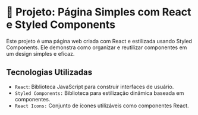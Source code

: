 # 📘 Projeto: Página Simples com React e Styled Components

Este projeto é uma página web criada com React e estilizada usando Styled Components. Ele demonstra como organizar e reutilizar componentes em um design simples e eficaz.

## Tecnologias Utilizadas

- `React`: Biblioteca JavaScript para construir interfaces de usuário.
- `Styled Components:` Biblioteca para estilização dinâmica baseada em componentes.
- `React Icons:` Conjunto de ícones utilizáveis como componentes React.